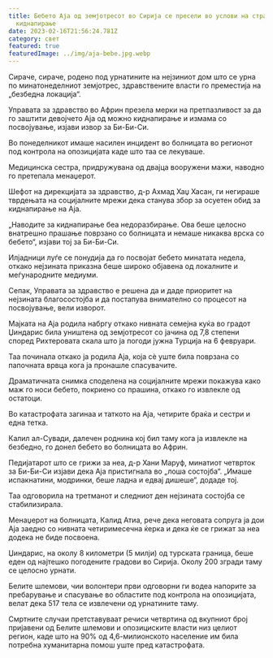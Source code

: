 ```yaml
---
title: Бебето Аја од земјотресот во Сирија се пресели во услови на страв од
  киднапирање
date: 2023-02-16T21:56:24.781Z
category: свет
featured: true
featuredImage: ../img/aja-bebe.jpg.webp
---
```


Сираче, сираче, родено под урнатините на нејзиниот дом што се урна по минатонеделниот земјотрес, здравствените власти го преместија на „безбедна локација“.

Управата за здравство во Африн презела мерки на претпазливост за да го заштити девојчето Аја од можно киднапирање и измама со посвојување, изјави извор за Би-Би-Си.

Во понеделникот имаше насилен инцидент во болницата во регионот под контрола на опозицијата каде што таа се лекуваше.

Медицинска сестра, придружувана од двајца вооружени мажи, наводно го претепала менаџерот.

Шефот на дирекцијата за здравство, д-р Ахмад Хаџ Хасан, ги негираше тврдењата на социјалните мрежи дека станува збор за осуетен обид за киднапирање на Аја.

„Наводите за киднапирање беа недоразбирање. Ова беше целосно внатрешно прашање поврзано со болницата и немаше никаква врска со бебето“, изјави тој за Би-Би-Си.

Илјадници луѓе се понудија да го посвојат бебето минатата недела, откако нејзината приказна беше широко објавена од локалните и меѓународните медиуми.

Сепак, Управата за здравство е решена да и даде приоритет на нејзината благосостојба и да постапува внимателно со процесот на посвојување, вели изворот.

Мајката на Аја родила набргу откако нивната семејна куќа во градот Џиндарис била уништена од земјотресот со јачина од 7,8 степени според Рихтеровата скала што ја погоди јужна Турција на 6 февруари.

Таа починала откако ја родила Аја, која сè уште била поврзана со папочната врвца кога ја пронашле спасувачите.

Драматичната снимка споделена на социјалните мрежи покажува како маж го носи бебето, покриено со прашина, откако го извлекле од остатоци.

Во катастрофата загинаа и таткото на Аја, четирите браќа и сестри и една тетка.

Калил ал-Сувади, далечен роднина кој бил таму кога ја извлекле на безбедно, го донел бебето во болницата во Африн.

Педијатарот што се грижи за неа, д-р Хани Маруф, минатиот четврток за Би-Би-Си изјави дека Аја пристигнала во „лоша состојба“. „Имаше испакнатини, модринки, беше ладна и едвај дишеше“, додаде тој.

Таа одговорила на третманот и следниот ден нејзината состојба се стабилизирала.

Менаџерот на болницата, Калид Атиа, рече дека неговата сопруга ја дои Аја заедно со нивната четиримесечна ќерка и дека ќе се грижат за неа додека не биде посвоена.

Џиндарис, на околу 8 километри (5 милји) од турската граница, беше еден од најтешко погодените градови во Сирија. Околу 200 згради таму се целосно урнати.

Белите шлемови, чии волонтери први одговорни ги водеа напорите за пребарување и спасување во областите под контрола на опозицијата, велат дека 517 тела се извлечени од урнатините таму.

Смртните случаи претставуваат речиси четвртина од вкупниот број пријавени од Белите шлемови и опозициските власти низ целиот регион, каде што на 90% од 4,6-милионското население им била потребна хуманитарна помош уште пред катастрофата.
